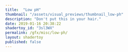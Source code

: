 ```yaml
---
title:  "Low pH"
thumbnail: "/assets/visual_previews/thumbnail_low-ph"
description: "Don't put this in your hair."
date: 2019-01-16 20:38:22
shadertoy_id: "3sl3WX" 
permalink: /gfx/misc/low-ph/
layout: shadertoy
published: false
---
```

